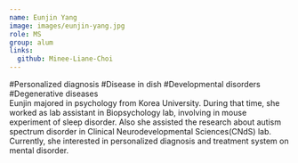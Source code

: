 ```yaml
---
name: Eunjin Yang
image: images/eunjin-yang.jpg
role: MS
group: alum
links:
  github: Minee-Liane-Choi
---
```


#Personalized diagnosis #Disease in dish #Developmental disorders #Degenerative diseases <br>
Eunjin majored in psychology from Korea University. During that time, she worked as lab assistant in Biopsychology lab, involving in mouse experiment of sleep disorder. Also she assisted the research about autism spectrum disorder in Clinical Neurodevelopmental Sciences(CNdS) lab. Currently, she interested in personalized diagnosis and treatment system on mental disorder.
